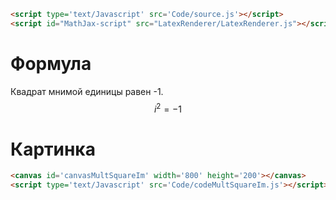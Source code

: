 ```html
<script type='text/Javascript' src='Code/source.js'></script>
<script id="MathJax-script" src="LatexRenderer/LatexRenderer.js"></script>
```

# Формула
Квадрат мнимой единицы равен -1. 
$$i^2 = -1$$

# Картинка
```html
<canvas id='canvasMultSquareIm' width='800' height='200'></canvas>
<script type='text/Javascript' src='Code/codeMultSquareIm.js'></script>
```

